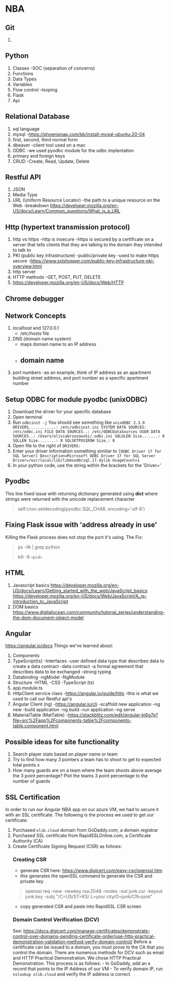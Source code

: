 # NBA

## Git
1. 

## Python
1. Classes
    -SOC (separation of concerns)
2. Functions
3. Data Types
4. Variables
5. Flow control
    -looping
6. Flask
7. Api

## Relational Database
1. sql language
2. mysql
    -https://phoenixnap.com/kb/install-mysql-ubuntu-20-04
3. first, second, third normal form
4. dbeaver 
    -client tool used on a mac
5. ODBC
    -we used pyodbc module for the odbc implentation
6. primary and foreign keys
7. CRUD
    -Create, Read, Update, Delete

## Restful API
1. JSON
2. Media Type
3. URL (Uniform Resource Locator)
    -the path to a unique resource on the Web
    -breakdown https://developer.mozilla.org/en-US/docs/Learn/Common_questions/What_is_a_URL

## Http (hypertext transmission protocol)
1. http vs https 
    -http is insecure
    -https is secured by a certificate on a server that tells clients that they are talking to the domain they intended to talk to 
2. PKI (public key infrastructure)
    -public/private key
    -used to make https secure
    -https://www.sslshopper.com/public-key-infrastructure-pki-overview.html
3. http server
4. HTTP methods
    -GET, POST, PUT, DELETE
5. https://developer.mozilla.org/en-US/docs/Web/HTTP

## Chrome debugger
## Network Concepts
1. localhost and 127.0.0.1
    - /etc/hosts file
2. DNS (domain name system)
    - maps domain name to an IP address
    - domain name 
        -
3. port numbers 
    -as an example, think of IP address as an apartment building street address, and port number as a
    specific apartment number

## Setup ODBC for module pyodbc (unixODBC)
1. Download the driver for your specific database
1. Open terminal
2. Run `odbcinst -j`
You should see something like
`
unixODBC 2.3.9
DRIVERS............: /etc/odbcinst.ini
SYSTEM DATA SOURCES: /etc/odbc.ini
FILE DATA SOURCES..: /etc/ODBCDataSources
USER DATA SOURCES..: /Users/oliviabrzozowski/.odbc.ini
SQLULEN Size.......: 8
SQLLEN Size........: 8
SQLSETPOSIROW Size.: 8
`
3. Open file to the right of `DRIVERS:`
4. Enter your driver information something similiar to
`
[ODBC Driver 17 for SQL Server]
Description=Microsoft ODBC Driver 17 for SQL Server
Driver=/usr/local/lib/libmsodbcsql.17.dylib
UsageCount=1
`
5. In your python code, use the string within the brackets for the 'Driver='

## Pyodbc
This line fixed issue with returning dictionary generated using __dict__ where strings were returned with the unicode replacement character
> self.cnxn.setdecoding(pyodbc.SQL_CHAR, encoding='utf-8')

## Fixing Flask issue with 'address already in use'
Killing the Flask process does not stop the port it's using.
The Fix:
> ps -fA | grep python
>
> kill -9 `<pid>`

## HTML
1. Javascript basics 
    https://developer.mozilla.org/en-US/docs/Learn/Getting_started_with_the_web/JavaScript_basics
    https://developer.mozilla.org/en-US/docs/Web/JavaScript/A_re-introduction_to_JavaScript
2. DOM basics 
    https://www.digitalocean.com/community/tutorial_series/understanding-the-dom-document-object-model

## Angular
https://angular.io/docs
Things we've learned about:
1. Components
2. TypeScript(ts)
    -Interfaces
        -user defined data type that describes data to create a data contract
        -data contract
            -a formal agreement that describes data to be exchanged 
        -strong typing
3. Databinding
    -ngModel
    -NgModule
4. Structure
    -HTML
    -CSS
    -TypeScript (ts)
5. app.module.ts
6. HttpClient service class
    -https://angular.io/guide/http
    -this is what we used to call our Restful api's
7. Angular Client (ng)
    -https://angular.io/cli
    -scaffold new application
        -ng new 
    -build application
        -ng build
    -run application
        -ng serve
8. MaterialTable (MatTable)
    -https://stackblitz.com/edit/angular-kj6g7p?file=src%2Fapp%2Fcomponents-table%2Fcomponents-table.component.html

## Possible ideas for site functionality 
1. Search player stats based on player name or team
2. Try to find how many 3 pointers a team has to shoot to get to expected total points x
3. How many guards are on a team where the team shoots above average the 3 point percentage? Plot the teams 3 point percentage to the number of guards

## SSL Certification
In order to run our Angular NBA app on our azure VM, we had to secure it with an SSL certificate. The following is the process we used to get our certificate:

1. Purchased `olib.cloud` domain from GoDaddy.com, a domain registrar
2. Purchased SSL certificate from RapidSSLOnline.com, a Certificate Authority (CA)
3. Create Certificate Signing Request (CSR) as follows:
    ### Creating CSR
    - generate CSR here: https://www.digicert.com/easy-csr/openssl.htm
    - this generates the openSSL command to generate the CSR and private key
    > openssl req -new -newkey rsa:2048 -nodes -out junk.csr -keyout junk.key -subj "/C=US/ST=KS/
    > L=your city/O=junk/CN=junk"
    - copy generated CSR and paste into RapidSSL CSR screen
    ### Domain Control Verification (DCV)
    See: https://docs.digicert.com/manage-certificates/demonstrate-control-over-domains-pending-certificate-order/use-http-practical-demonstration-validation-method-verify-domain-control/
    Before a certificate can be issued to a domain, you must prove to the CA that you control the domain.
    There are numerous methods for DCV such as email and HTTP Practical Demonstration.
    We chose HTTP Practical Demonstration. This process is as follows:
        - In GoDaddy, add an `A` record that points to the IP Address of our VM
            - To verify domain IP, run `nslookup olib.cloud` and verify the IP address is correct
